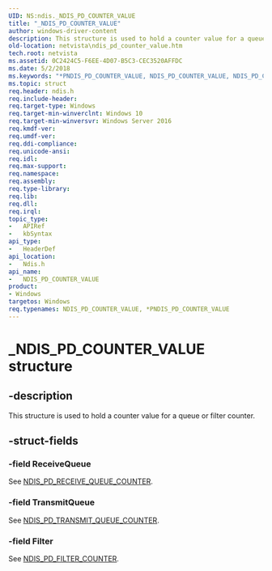 ```yaml
---
UID: NS:ndis._NDIS_PD_COUNTER_VALUE
title: "_NDIS_PD_COUNTER_VALUE"
author: windows-driver-content
description: This structure is used to hold a counter value for a queue or filter counter.
old-location: netvista\ndis_pd_counter_value.htm
tech.root: netvista
ms.assetid: 0C2424C5-F6EE-4D07-B5C3-CEC3520AFFDC
ms.date: 5/2/2018
ms.keywords: "*PNDIS_PD_COUNTER_VALUE, NDIS_PD_COUNTER_VALUE, NDIS_PD_COUNTER_VALUE union [Network Drivers Starting with Windows Vista], PNDIS_PD_COUNTER_VALUE, PNDIS_PD_COUNTER_VALUE union pointer [Network Drivers Starting with Windows Vista], _NDIS_PD_COUNTER_VALUE, ndis/NDIS_PD_COUNTER_VALUE, ndis/PNDIS_PD_COUNTER_VALUE, netvista.ndis_pd_counter_value"
ms.topic: struct
req.header: ndis.h
req.include-header: 
req.target-type: Windows
req.target-min-winverclnt: Windows 10
req.target-min-winversvr: Windows Server 2016
req.kmdf-ver: 
req.umdf-ver: 
req.ddi-compliance: 
req.unicode-ansi: 
req.idl: 
req.max-support: 
req.namespace: 
req.assembly: 
req.type-library: 
req.lib: 
req.dll: 
req.irql: 
topic_type:
-	APIRef
-	kbSyntax
api_type:
-	HeaderDef
api_location:
-	Ndis.h
api_name:
-	NDIS_PD_COUNTER_VALUE
product:
- Windows
targetos: Windows
req.typenames: NDIS_PD_COUNTER_VALUE, *PNDIS_PD_COUNTER_VALUE
---
```


# _NDIS_PD_COUNTER_VALUE structure


## -description


This structure is used to hold a counter value for a queue or filter counter.


## -struct-fields




### -field ReceiveQueue

See <a href="https://msdn.microsoft.com/library/windows/hardware/dn931848">NDIS_PD_RECEIVE_QUEUE_COUNTER</a>.


### -field TransmitQueue

See <a href="https://msdn.microsoft.com/library/windows/hardware/dn931849">NDIS_PD_TRANSMIT_QUEUE_COUNTER</a>.


### -field Filter

See <a href="https://msdn.microsoft.com/library/windows/hardware/dn931839">NDIS_PD_FILTER_COUNTER</a>.

